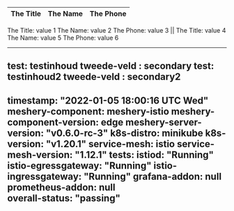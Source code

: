 The Title | The Name | The Phone
-|-|-
The Title: value 1
The Name:  value 2
The Phone: value 3
||
The Title: value 4
The Name:  value 5
The Phone: value 6





---
test: testinhoud
tweede-veld : secondary
test: testinhoud2
tweede-veld : secondary2
---
timestamp: "2022-01-05 18:00:16 UTC Wed"
meshery-component: meshery-istio
meshery-component-version: edge
meshery-server-version: "v0.6.0-rc-3"
k8s-distro: minikube
k8s-version: "v1.20.1"
service-mesh: istio
service-mesh-version: "1.12.1"
tests:
  istiod: "Running"
  istio-egressgateway: "Running"
  istio-ingressgateway:  "Running"
  grafana-addon: null
  prometheus-addon: null  
overall-status: "passing"
---
